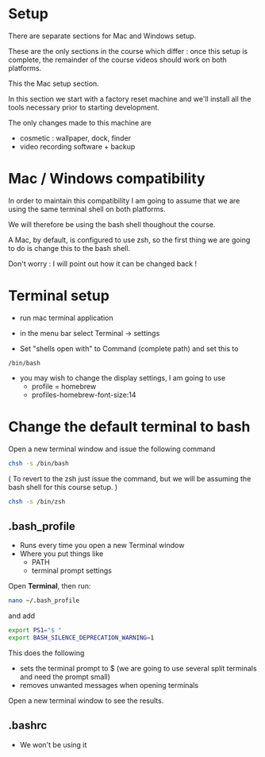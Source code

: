 # Setup

There are separate sections for Mac and Windows setup.

These are the only sections in the course which differ : once this setup is complete, the remainder of the course videos should work on both platforms.

This the Mac setup section.

In this section we start with a factory reset machine and we'll install all the tools necessary  prior to starting development.

The only changes made to this machine are

- cosmetic : wallpaper, dock, finder
- video recording software + backup

# Mac / Windows compatibility

In order to maintain this compatibility I am going to assume that we are using the same terminal shell on both platforms.

We will therefore be using the bash shell thoughout the course.

A Mac, by default, is configured to use zsh, so the first thing we are going to do is change this to the bash shell.

Don't worry : I will point out how it can be changed back !

# Terminal setup

- run mac terminal application

- in the menu bar select Terminal → settings

- Set "shells open with" to Command (complete path) and set this to

```
/bin/bash
```

- you may wish to change the display settings, I am going to use
  - profile = homebrew
  - profiles-homebrew-font-size:14





# Change the default terminal to bash

Open a new terminal window and issue the following command

```bash
chsh -s /bin/bash
```

( To revert to the zsh just issue the command, but we will be assuming the bash shell for this course setup. )

```bash
chsh -s /bin/zsh
```


## .bash_profile

- Runs every time you open a new Terminal window
- Where you put things like
  - PATH
  - terminal prompt settings


Open **Terminal**, then run:

```bash
nano ~/.bash_profile
```

and add

```bash
export PS1="$ "
export BASH_SILENCE_DEPRECATION_WARNING=1

```

This does the following

- sets the terminal prompt to $ (we are going to use several split terminals and need the prompt small)
- removes unwanted messages when opening terminals

Open a new terminal window to see the results.

## .bashrc

- We won't be using it
